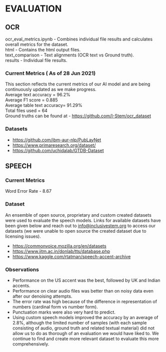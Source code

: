 # EVALUATION  
## OCR  
ocr_eval_metrics.ipynb -  Combines individual file results and calculates overall metrics for the dataset.  
html - Contains the html output files.   
text_comparison - Text alignments (OCR text vs Ground truth).  
results - Individual file results. 
### Current Metrics ( As of 28 Jun 2021)
This section reflects the current metrics of our AI model and are being continuously updated as we make progress.  
Average text accuracy = 96.2%  
Average F1 score = 0.885  
Average table text accuracy=  91.29%  
Total files used =  64  
Ground truths can be found at - https://github.com/I-Stem/ocr_dataset  
### Datasets  
* https://github.com/ibm-aur-nlp/PubLayNet
* https://www.primaresearch.org/dataset/
* https://github.com/uchidalab/GTDB-Dataset
  
## SPEECH  
### Current Metrics  
Word Error Rate - 8.67  
### Dataset  
An ensemble of open source, proprietary and custom created datasets were used to evaluate the speech models. Links for available datasets have been given below and reach out to info@inclusivestem.org to access our datasets (we were unable to open source the created dataset due to licensing issues).  
* https://commonvoice.mozilla.org/en/datasets
* https://www.iitm.ac.in/donlab/tts/database.php
* https://www.kaggle.com/rtatman/speech-accent-archive
### Observations
* Performance on the US accent was the best, followed by UK and Indian accents.
* Performance on clear audio files was better than on noisy data even after our denoising attempts.
* The error rate was high because of the difference in representation of numbers (cardinal form vs number form).
* Punctuation marks were also very hard to predict.
* Using custom speech models improved the accuracy by an average of 2.8%, although the limited number of samples (with each sample consisting of audio, ground truth and related textual material) did not allow us to do as thorough of an evaluation we would have liked to. We continue to find and create more relevant dataset to evaluate this more comprehensively.
